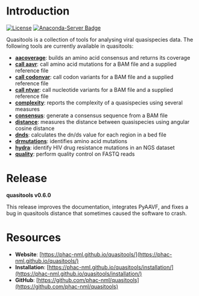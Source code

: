 # Introduction

[![License](https://img.shields.io/badge/License-Apache%202.0-blue.svg)](https://opensource.org/licenses/Apache-2.0)  [![Anaconda-Server Badge](https://anaconda.org/bioconda/quasitools/badges/installer/conda.svg)](https://anaconda.org/bioconda/quasitools)

Quasitools is a collection of tools for analysing viral quasispecies data. The following tools are currently available in quasitools:

* **[aacoverage](aacoverage.md)**: builds an amino acid consensus and returns its coverage
* **[call aavr](aavar.md)**: call amino acid mutations for a BAM file and a supplied reference file
* **[call codonvar](codonvar.md)**: call codon variants for a BAM file and a supplied reference file
* **[call ntvar](ntvar.md)**: call nucleotide variants for a BAM file and a supplied reference file
* **[complexity](complexity.md)**: reports the complexity of a quasispecies using several measures
* **[consensus](consensus.md)**: generate a consensus sequence from a BAM file
* **[distance](distance.md)**: measures the distance between quasispecies using angular cosine distance
* **[dnds](dnds.md)**: calculates the dn/ds value for each region in a bed file
* **[drmutations](drmutations.md)**: identifies amino acid mutations
* **[hydra](hydra.md)**: identify HIV drug resistance mutations in an NGS dataset
* **[quality](quality.md)**: perform quality control on FASTQ reads

# Release

__quasitools v0.6.0__

This release improves the documentation, integrates PyAAVF, and fixes a bug in quasitools distance that sometimes caused the software to crash.

# Resources

* __Website__: [https://phac-nml.github.io/quasitools/](https://phac-nml.github.io/quasitools/)
* __Installation__: [https://phac-nml.github.io/quasitools/installation/](https://phac-nml.github.io/quasitools/installation/)
* __GitHub__: [https://github.com/phac-nml/quasitools](https://github.com/phac-nml/quasitools)
